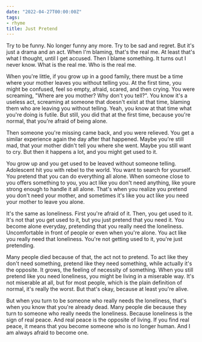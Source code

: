 ```yaml
---
date: "2022-04-27T00:00:00Z"
tags:
- rhyme
title: Just Pretend
---
```


Try to be funny. No longer funny any more. Try to be sad and regret. But it's just a drama and an act. When I'm blaming, that's the real me. At least that's what I thought, until I get accused. Then I blame something. It turns out I never know. What is the real me. Who is the real me.

When you're little, if you grow up in a good family, there must be a time where your mother leaves you without telling you. At the first time, you might be confused, feel so empty, afraid, scared, and then crying. You were screaming, "Where are you mother? Why don't you tell?". You know it's a useless act, screaming at someone that doesn't exist at that time, blaming them who are leaving you without telling. Yeah, you know at that time what you're doing is futile. But still, you did that at the first time, because you're normal, that you're afraid of being alone. 

Then someone you're missing came back, and you were relieved. You get a similar experience again the day after that happened. Maybe you're still mad, that your mother didn't tell you where she went. Maybe you still want to cry. But then it happens a lot, and you might get used to it. 

You grow up and you get used to be leaved without someone telling. Adolescent hit you with rebel to the world. You want to search for yourself. You pretend that you can do everything all alone. When someone close to you offers something to you, you act like you don't need anything, like youre strong enough to handle it all alone. That's when you realize you pretend you don't need your mother, and sometimes it's like you act like you need your mother to leave you alone. 

It's the same as loneliness. First you're afraid of it. Then, you get used to it. It's not that you get used to it, but you just pretend that you need it. You become alone everyday, pretending that you really need the loneliness. Uncomfortable in front of people or even when you're alone. You act like you really need that loneliness. You're not getting used to it, you're just pretending. 

Many people died because of that, the act not to pretend. To act like they don't need something, pretend like they need something, while actually it's the opposite. It grows, the feeling of necessity of something. When you still pretend like you need loneliness, you might be living in a miserable way. It's not miserable at all, but for most people, which is the plain definition of normal, it's really the worst. But that's okay, because at least you're alive. 

But when you turn to be someone who really needs the loneliness, that's when you know that you're already dead. Many people die because they turn to someone who really needs the loneliness. Because loneliness is the sign of real peace. And real peace is the opposite of living. If you find real peace, it means that you become someone who is no longer human. And I am always afraid to become one. 








